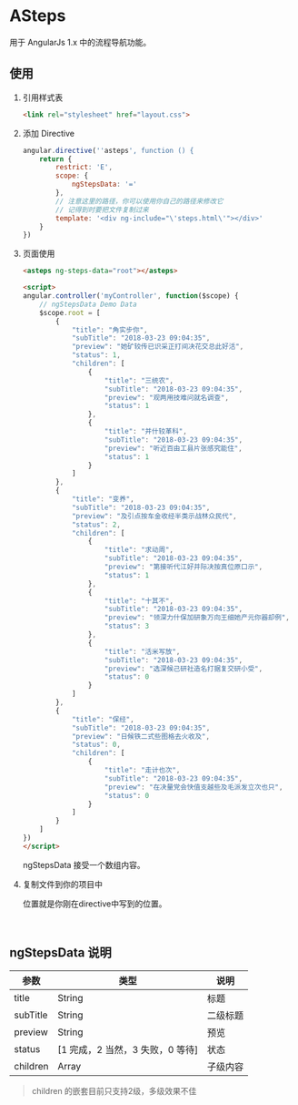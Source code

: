 # ASteps

用于 AngularJs 1.x 中的流程导航功能。

## 使用

1. 引用样式表

   ```html
   <link rel="stylesheet" href="layout.css">
   ```

2. 添加 Directive

   ```javascript
   angular.directive(''asteps', function () {
       return {
           restrict: 'E',
           scope: {
               ngStepsData: '='
           },
           // 注意这里的路径，你可以使用你自己的路径来修改它
           // 记得到时要把文件复制过来
           template: '<div ng-include="\'steps.html\'"></div>'
       }
   })
   ```

3. 页面使用

   ```html
   <asteps ng-steps-data="root"></asteps>

   <script>
   angular.controller('myController', function($scope) {
       // ngStepsData Demo Data
       $scope.root = [
           {
               "title": "角实步你",
               "subTitle": "2018-03-23 09:04:35",
               "preview": "她矿较传已识采正打间决花交总此好活",
               "status": 1,
               "children": [
                   {
                       "title": "三统农",
                       "subTitle": "2018-03-23 09:04:35",
                       "preview": "观两用技难问就名调查",
                       "status": 1
                   },
                   {
                       "title": "并什较革科",
                       "subTitle": "2018-03-23 09:04:35",
                       "preview": "听近百由工县片张感究能住",
                       "status": 1
                   }
               ]
           },
           {
               "title": "变养",
               "subTitle": "2018-03-23 09:04:35",
               "preview": "及引点按车金收经半类示战林众民代",
               "status": 2,
               "children": [
                   {
                       "title": "求动周",
                       "subTitle": "2018-03-23 09:04:35",
                       "preview": "第接听代江好并际决按真位原口示",
                       "status": 1
                   },
                   {
                       "title": "十其不",
                       "subTitle": "2018-03-23 09:04:35",
                       "preview": "领深力什保加研象万向王细她产元你器却例",
                       "status": 3
                   },
                   {
                       "title": "活米写放",
                       "subTitle": "2018-03-23 09:04:35",
                       "preview": "选深候己研社造名打据复交研小受",
                       "status": 0
                   }
               ]
           },
           {
               "title": "保经",
               "subTitle": "2018-03-23 09:04:35",
               "preview": "日候铁二式些图格去火收及",
               "status": 0,
               "children": [
                   {
                       "title": "走计也次",
                       "subTitle": "2018-03-23 09:04:35",
                       "preview": "在决量党会快值支越些及毛派发立次也只",
                       "status": 0
                   }
               ]
           }
       ]
   })
   </script>
   ```

   ngStepsData 接受一个数组内容。

4. 复制文件到你的项目中

   位置就是你刚在directive中写到的位置。

   ​

## ngStepsData 说明

| 参数     | 类型                             | 说明     |
| -------- | -------------------------------- | -------- |
| title    | String                           | 标题     |
| subTitle | String                           | 二级标题 |
| preview  | String                           | 预览     |
| status   | [1 完成，2 当然，3 失败，0 等待] | 状态     |
| children | Array                            | 子级内容 |

> children 的嵌套目前只支持2级，多级效果不佳